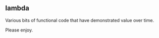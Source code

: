 ## lambda

Various bits of functional code that have demonstrated value over time. 

Please enjoy.


